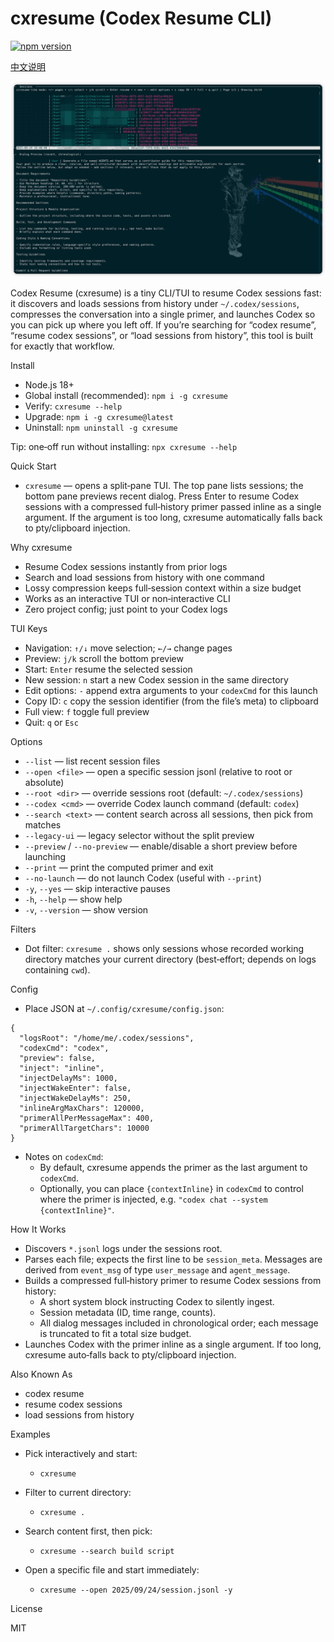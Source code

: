 cxresume (Codex Resume CLI)
===========================
[![npm version](https://img.shields.io/npm/v/cxresume.svg?logo=npm)](https://www.npmjs.com/package/cxresume)

[中文说明](./README-zh.md)

![Codex Resume TUI – resume Codex sessions, load sessions from history](./ss/sc.png)

Codex Resume (cxresume) is a tiny CLI/TUI to resume Codex sessions fast: it discovers and loads sessions from history under `~/.codex/sessions`, compresses the conversation into a single primer, and launches Codex so you can pick up where you left off. If you’re searching for “codex resume”, “resume codex sessions”, or “load sessions from history”, this tool is built for exactly that workflow.

Install

- Node.js 18+
- Global install (recommended): `npm i -g cxresume`
- Verify: `cxresume --help`
- Upgrade: `npm i -g cxresume@latest`
- Uninstall: `npm uninstall -g cxresume`

Tip: one‑off run without installing: `npx cxresume --help`

Quick Start

- `cxresume` — opens a split‑pane TUI. The top pane lists sessions; the bottom pane previews recent dialog. Press Enter to resume Codex sessions with a compressed full‑history primer passed inline as a single argument. If the argument is too long, cxresume automatically falls back to pty/clipboard injection.

Why cxresume

- Resume Codex sessions instantly from prior logs
- Search and load sessions from history with one command
- Lossy compression keeps full‑session context within a size budget
- Works as an interactive TUI or non‑interactive CLI
- Zero project config; just point to your Codex logs

TUI Keys

- Navigation: `↑/↓` move selection; `←/→` change pages
- Preview: `j/k` scroll the bottom preview
- Start: `Enter` resume the selected session
- New session: `n` start a new Codex session in the same directory
- Edit options: `-` append extra arguments to your `codexCmd` for this launch
- Copy ID: `c` copy the session identifier (from the file’s meta) to clipboard
- Full view: `f` toggle full preview
- Quit: `q` or `Esc`

Options

- `--list` — list recent session files
- `--open <file>` — open a specific session jsonl (relative to root or absolute)
- `--root <dir>` — override sessions root (default: `~/.codex/sessions`)
- `--codex <cmd>` — override Codex launch command (default: `codex`)
- `--search <text>` — content search across all sessions, then pick from matches
- `--legacy-ui` — legacy selector without the split preview
- `--preview` / `--no-preview` — enable/disable a short preview before launching
- `--print` — print the computed primer and exit
- `--no-launch` — do not launch Codex (useful with `--print`)
- `-y`, `--yes` — skip interactive pauses
- `-h`, `--help` — show help
- `-v`, `--version` — show version

Filters

- Dot filter: `cxresume .` shows only sessions whose recorded working directory matches your current directory (best‑effort; depends on logs containing `cwd`).

Config

- Place JSON at `~/.config/cxresume/config.json`:

```
{
  "logsRoot": "/home/me/.codex/sessions",
  "codexCmd": "codex",
  "preview": false,
  "inject": "inline",
  "injectDelayMs": 1000,
  "injectWakeEnter": false,
  "injectWakeDelayMs": 250,
  "inlineArgMaxChars": 120000,
  "primerAllPerMessageMax": 400,
  "primerAllTargetChars": 10000
}
```

- Notes on `codexCmd`:
  - By default, cxresume appends the primer as the last argument to `codexCmd`.
  - Optionally, you can place `{contextInline}` in `codexCmd` to control where the primer is injected, e.g. `"codex chat --system {contextInline}"`.

How It Works

- Discovers `*.jsonl` logs under the sessions root.
- Parses each file; expects the first line to be `session_meta`. Messages are derived from `event_msg` of type `user_message` and `agent_message`.
- Builds a compressed full‑history primer to resume Codex sessions from history:
  - A short system block instructing Codex to silently ingest.
  - Session metadata (ID, time range, counts).
  - All dialog messages included in chronological order; each message is truncated to fit a total size budget.
- Launches Codex with the primer inline as a single argument. If too long, cxresume auto‑falls back to pty/clipboard injection.

Also Known As

- codex resume
- resume codex sessions
- load sessions from history

Examples

- Pick interactively and start:
  - `cxresume`

- Filter to current directory:
  - `cxresume .`

- Search content first, then pick:
  - `cxresume --search build script`

- Open a specific file and start immediately:
  - `cxresume --open 2025/09/24/session.jsonl -y`

License

MIT
